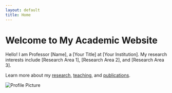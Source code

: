 ```yaml
---
layout: default
title: Home
---
```


# Welcome to My Academic Website

Hello! I am Professor [Name], a [Your Title] at [Your Institution]. My research interests include [Research Area 1], [Research Area 2], and [Research Area 3].

Learn more about my [research](research.md), [teaching](teaching.md), and [publications](publications.md).

![Profile Picture](assets/images/profile.jpg)
